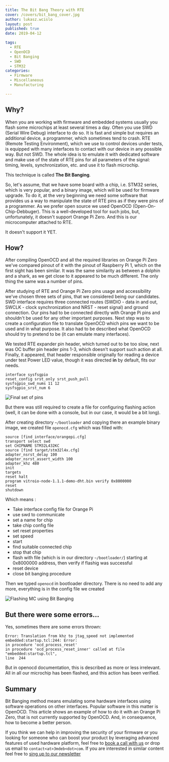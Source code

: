 ```yaml
---
title: The Bit Bang Theory with RTE
cover: /covers/bit_bang_cover.jpg
author: lukasz.wcislo
layout: post
published: true
date: 2019-04-12

tags:
  - RTE
  - OpenOCD
  - Bit Banging
  - SWD
  - STM32
categories:
  - Firmware
  - Miscellaneous
  - Manufacturing

---
```

## Why?

When you are working with firmware and embedded systems usually you flash some
microchips at least several times a day. Often you use SWD (Serial Wire Debug)
interface to do so. It is fast and simple but requires an additional device, a
programmer, which sometimes tend to crash. RTE (Remote Testing Environment),
which we use to control devices under tests, is equipped with many interfaces to
contact with our device in any possible way. But not SWD. The whole idea is to
emulate it with dedicated software and make use of the state of RTE pins for all
parameters of the signal: timing, levels, synchronization, etc. and use it to
flash microchip.

This technique is called **The Bit Banging**.

So, let's assume, that we have some board with a chip, i.e. STM32 series, which
is very popular, and a binary image, which will be used for firmware upgrade.
To do it, at the very beginning we need some software that provides us a way to
manipulate the state of RTE pins as if they were pins of a programmer. As we
prefer open source we used OpenOCD (Open-On-Chip-Debbuger). This is a
well-developed tool for such jobs, but, unfortunately, it doesn't support
Orange Pi Zero. And this is our microcomputer attached to RTE.  

It doesn't support it YET.

## How?

After compiling OpenOCD and all the required libraries on Orange Pi Zero we've
compared pinout of it with the pinout of Raspberry Pi 1, which on the first
sight has been similar. It was the same similarity as between a dolphin and
a shark, as we get close to it appeared to be much different. The only thing
the same was a number of pins.

After studying of RTE and Orange Pi Zero pins usage and accessibility we've
chosen three sets of pins, that we considered being our candidates.
SWD interface requires three connected routes (SWDIO - data in and out, SWCLK -
clock synchronization and NRST - reset signal) and ground connection. Our pins
had to be connected directly with Orange Pi pins and shouldn't be used for
any other important purposes. Next step was to create a configuration file to
translate OpenOCD which pins we want to be used and in what purpose. It also
had to be described what OpenOCD should try to pretend to be (it can emulate
many interfaces).

We tested RTE expander pin header, which turned out to be too slow, next was
OC buffer pin header pins 1-3, which doesn't support such action at all.
Finally, it appeared, that header responsible originally for reading a device
under test Power LED value, though it was directed **in** by default,
fits our needs.

```
interface sysfsgpio
reset_config srst_only srst_push_pull
sysfsgpio_swd_nums 11 12
sysfsgpio_srst_num 6
```

![Final set of pins](/img/rte_bang.jpg)

But there was still required to create a file for configuring flashing action
(well, it can be done with a console, but in our case, it would be a bit long).

After creating directory `~/bootloader` and copying there an example binary
image, we created file `openocd.cfg` which was filled with:

```
source [find interface/orangepi.cfg]
transport select swd
set CHIPNAME STM32L432KC
source [find target/stm32l4x.cfg]
adapter_nsrst_delay 100
adapter_nsrst_assert_width 100
adapter_khz 480
init
targets
reset halt
program vitroio-node-1.1.1-demo-dht.bin verify 0x8000000
reset
shutdown
```

Which means :

* Take interface config file for Orange Pi
* use swd to communicate
* set a name for chip
* take chip config file
* set reset properties
* set speed
* start
* find suitable connected chip
* stop that chip
* flash with file (which is in our directory `~/bootloader/`) starting at
0x8000000 address, then verify if flashig was successful
* reset device
* close bit banging procedure

Then we typed `openocd` in bootloader directory. There is no need to add any more,
everything is in the config file we created

![Flashing MC using Bit Banging](https://asciinema.org/a/zOmYCl5EIMkepDEvXhiubPLGT)

## But there were some errors...

Yes, sometimes there are some errors thrown:

```
Error: Translation from khz to jtag_speed not implemented
embedded:startup.tcl:244: Error:
in procedure 'ocd_process_reset'
in procedure 'ocd_process_reset_inner' called at file "embedded:startup.tcl",
line  244
 ```

But in openocd documentation, this is described as more or less irrelevant.
All in all our microchip has been flashed, and this action has been verified.

## Summary

Bit Banging method means emulating some hardware interfaces using software
operations on other interfaces. Popular software in this matter is OpenOCD.
This article shows an example of how to do it with an Orange Pi Zero, that is
not currently supported by OpenOCD. And, in consequence, how to become
a better person.

If you think we can help in improving the security of your firmware or you
looking for someone who can boost your product by leveraging advanced features
of used hardware platform, feel free to [book a call with us](https://calendly.com/3mdeb/consulting-remote-meeting)
or drop us email to `contact<at>3mdeb<dot>com`. If you are interested in similar
content feel free to [sing up to our newsletter](http://eepurl.com/gfoekD)
